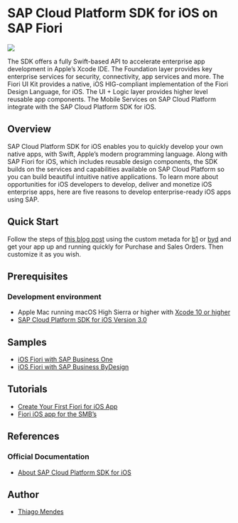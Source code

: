 # SAP Cloud Platform SDK for iOS on SAP Fiori
![](https://i.imgur.com/tryO1yc.png)

The SDK offers a fully Swift-based API to accelerate enterprise app development in Apple’s Xcode IDE. The Foundation layer provides key enterprise services for security, connectivity, app services and more. The Fiori UI Kit provides a native, iOS HIG-compliant implementation of the Fiori Design Language, for iOS. The UI + Logic layer provides higher level reusable app components. The Mobile Services on SAP Cloud Platform integrate with the SAP Cloud Platform SDK for iOS.

## Overview
SAP Cloud Platform SDK for iOS enables you to quickly develop your own native apps, with Swift, Apple’s modern programming language. Along with SAP Fiori for iOS, which includes reusable design components, the SDK builds on the services and capabilities available on SAP Cloud Platform so you can build beautiful intuitive native applications.
To learn more about opportunities for iOS developers to develop, deliver and monetize iOS enterprise apps, here are five reasons to develop enterprise-ready iOS apps using SAP.

## Quick Start
Follow the steps of [this blog post](https://blogs.sap.com/2019/02/06/fiori-ios-app-for-the-smbs/) using the custom metada for [b1](https://raw.githubusercontent.com/B1SA/hackathon/master/iOSFiori/iOSFioriB1/customB1metadata.xml) or [byd](https://raw.githubusercontent.com/B1SA/hackathon/master/iOSFiori/iOSFioriByD/customByDmetadata.xml) and get your app up and running quickly for Purchase and Sales Orders. Then customize it as you wish.

## Prerequisites
### Development environment
* Apple Mac running macOS High Sierra or higher with [Xcode 10 or higher](https://apps.apple.com/es/app/xcode/id497799835?l=en&mt=12)
* [SAP Cloud Platform SDK for iOS Version 3.0](https://developers.sap.com/topics/cloud-platform-sdk-for-ios.html)

## Samples
* [iOS Fiori with SAP Business One](https://github.com/mendesthi/iOSFioriB1.git)
* [iOS Fiori with SAP Business ByDesign](https://github.com/mendesthi/iOSFioriByD.git)

## Tutorials
* [Create Your First Fiori for iOS App](https://developers.sap.com/tutorials/fiori-ios-scpms-teched18-02.html)
* [Fiori iOS app for the SMB’s](https://blogs.sap.com/2019/02/06/fiori-ios-app-for-the-smbs/)

## References
### Official Documentation
* [About SAP Cloud Platform SDK for iOS](https://help.sap.com/viewer/fc1a59c210d848babfb3f758a6f55cb1/3.0/en-US/fd75e25c98364517b493c08709c95786.html)

## Author
- [Thiago Mendes](https://twitter.com/mendesthix?lang=en-gb)